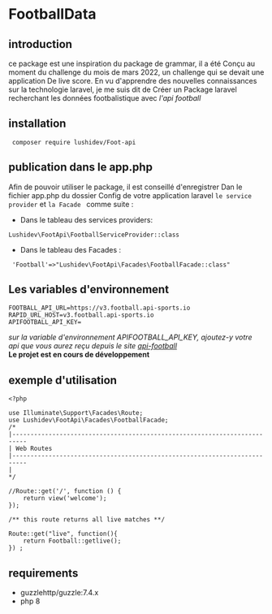 # FootballData
## introduction 
<p> ce package est une inspiration du package de grammar, il a été 
Conçu au moment du challenge du mois de mars 2022, un challenge qui se devait une application 
De live score. En vu d'apprendre des nouvelles connaissances sur la technologie laravel, je me suis dit de 
Créer un Package laravel recherchant les données footbalistique avec <em> l'api football </em>
</p>

## installation

```
 composer require lushidev/Foot-api
 ```
## publication dans le app.php

Afin de pouvoir utiliser le package, il est conseillé d'enregistrer
Dan le fichier app.php du dossier Config de votre application laravel `` le service provider `` et ``la
Facade `` comme suite :

* Dans le tableau des services providers:
```
Lushidev\FootApi\FootballServiceProvider::class
```
* Dans le tableau des Facades :
```
 'Football'=>"Lushidev\FootApi\Facades\FootballFacade::class"
```

## Les variables d'environnement

```
FOOTBALL_API_URL=https://v3.football.api-sports.io
RAPID_URL_HOST=v3.football.api-sports.io
APIFOOTBALL_API_KEY=
```
<i> sur la variable d'environnement APIFOOTBALL_API_KEY, ajoutez-y votre api que vous aurez reçu depuis le site
<a href="api-football.com" target="blank" >api-football</a></i><br>
<strong> Le projet est en cours de développement </strong>

## exemple d'utilisation 

```
<?php

use Illuminate\Support\Facades\Route;
use Lushidev\FootApi\Facades\FootballFacade;
/*
|--------------------------------------------------------------------------
| Web Routes
|--------------------------------------------------------------------------
|
*/

//Route::get('/', function () {
    return view('welcome');
});

/** this route returns all live matches **/

Route::get("live", function(){
    return Football::getlive();
}) ;

```

## requirements

- guzzlehttp/guzzle:7.4.x
- php 8 

